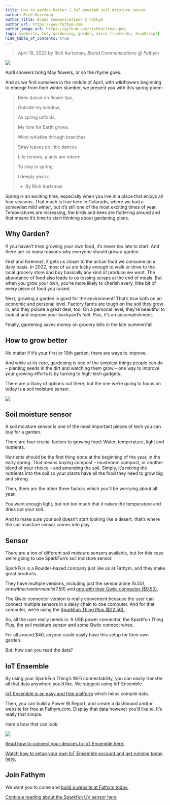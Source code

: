 ```yaml
---
title: How to garden better | IoT powered soil moisture sensor
author: Rich Kurtzman
author_title: Brand Communications @ Fathym
author_url: https://www.fathym.com
author_image_url: https://github.com/richkurtzman.png
tags: [website, Iot, gardening, garden, micro frontends, JavaScript]
hide_table_of_contents: true
---
```


> April 18, 2022 by Rich Kurtzman, _Brand Communications @ Fathym_

![](https://www.fathym.com/img/gardeniot1.jpeg)

April showers bring May flowers, or so the rhyme goes.  

And as we find ourselves in the middle of April, with wildflowers beginning to emerge from their winter slumber, we present you with this spring poem:  

 

>Bees dance on flower tips, 
>
>Outside my window, 
>
>As spring unfolds, 
>
>My love for Earth grows. 
>
> 
>
>Wind whistles through branches 
>
>Stray leaves do little dances 
>
>Life renews, plants are reborn 
>
>To stay in spring, 
>
>I deeply yearn.  
>
>- By Rich Kurtzman 

 

Spring is an exciting time, especially when you live in a place that enjoys all four seasons. That much is true here in Colorado, where we had a somewhat mild winter, but it’s still one of the most exciting times of year. Temperatures are increasing, the birds and bees are fluttering around and that means it’s time to start thinking about gardening plans.  

## Why Garden? 

If you haven’t tried growing your own food, it’s never too late to start. And there are so many reasons why everyone should grow a garden.  

First and foremost, it gets us closer to the actual food we consume on a daily basis. In 2022, most of us are lucky enough to walk or drive to the local grocery store and buy basically any kind of produce we want. The abundance of food also leads to us tossing scraps at the end of meals. But when you grow your own, you’re more likely to cherish every, little bit of every piece of food you raised.  

Next, growing a garden is good for the environment! That’s true both on an economic and personal level. Factory farms are tough on the soil they grow in, and they pollute a great deal, too. On a personal level, they’re beautiful to look at and improve your backyard’s feel. Plus, it’s an accomplishment.  

Finally, gardening saves money on grocery bills in the late summer/fall.  

## How to grow better 

No matter if it’s your first or 10th garden, there are ways to improve.  

And while at its core, gardening is one of the simplest things people can do – planting seeds in the dirt and watching them grow – one way to improve your growing efforts is by turning to high-tech gadgets.  

There are a litany of options out there, but the one we’re going to focus on today is a soil moisture sensor.  

![](https://www.fathym.com/img/gadeniot3.jpeg)
## Soil moisture sensor 

A soil moisture sensor is one of the most important pieces of tech you can buy for a garden.  

There are four crucial factors to growing food: Water, temperature, light and nutrients.  

Nutrients should be the first thing done at the beginning of the year, in the early spring. That means buying compost – mushroom compost, or another blend of your choice – and amending the soil. Simply, it’s mixing the nutrients into the soil so your plants have all the food they need to grow big and strong.  

Then, there are the other three factors which you’ll be worrying about all year.  

You want enough light, but not too much that it raises the temperature and dries out your soil.  

And to make sure your soil doesn’t start looking like a desert, that’s where the soil moisture sensor comes into play.  

## Sensor 

There are a ton of different soil moisture sensors available, but for this case we’re going to use SparkFun’s soil moisture sensor.  

SparkFun is a Boulder-based company just like us at Fathym, and they make great products.  

They have multiple versions, including just the sensor alone ($6.50), one with screw terminals ($7.50) and [one with their Qwiic connector ($9.50).](https://www.sparkfun.com/products/17731?_ga=2.7148914.1170750775.1649790420-720557180.1649790420) 

The Qwiic connector version is really convenient because the user can connect multiple sensors in a daisy chain to one computer. And for that computer, we’re using the [SparkFun Thing Plus ($22.50).](https://www.sparkfun.com/products/15663) 

So, all the user really needs is: A USB power connector, the Sparkfun Thing Plus, the soil moisture sensor and some Qwiic connect wires.  

For all around $40, anyone could easily have this setup for their own garden.  

But, how can you read the data? 

## IoT Ensemble 

By using your SparkFun Thing’s WiFi connectability, you can easily transfer all that data anywhere you’d like. We suggest using IoT Ensemble.  

[IoT Ensemble is an easy and free platform](https://www.fathym.com/iot) which helps compile data.  

Then, you can build a Power BI Report, and create a dashboard and/or website for free at Fathym.com. Display that data however you’d like to. It’s really that simple.  

Here's how that can look: 

![](https://www.fathym.com/img/powerbireport.png)

[Read how to connect your devices to IoT Ensemble here.](https://www.fathym.com/iot/docs/getting-started/connecting-first-device) 

[Watch how to setup your own IoT Ensemble account and get running today here.](https://www.fathym.com/blog/articles/2022/june/2022-06-30-watch-iot-ensemble-overview)

## Join Fathym  

We want you to come and [build a website at Fathym today.](https://www.fathym.com/dashboard)

[Continue reading about the Sparkfun UV sensor here](https://www.fathym.com/blog/articles/2022/june/2022-06-16-iot-garden-sensor-uv)